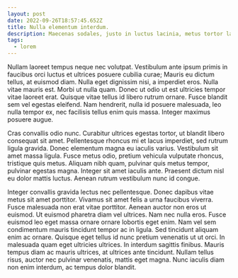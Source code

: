 ```yaml
---
layout: post
date: 2022-09-26T18:57:45.652Z
title: Nulla elementum interdum.
description: Maecenas sodales, justo in luctus lacinia, metus tortor laoreet ligula, at congue turpis augue a mi. Sed ultrices dolor quam, at imperdiet orci suscipit sollicitudin. Mauris vestibulum erat non eros porttitor imperdiet. Praesent pulvinar volutpat eros, at ornare enim tincidunt ut. Phasellus vel mattis arcu, et vestibulum augue. Duis ullamcorper sapien a tortor accumsan, id tincidunt orci consectetur. Nunc tortor. `
tags:
  - lorem
---
```

Nullam laoreet tempus neque nec volutpat. Vestibulum ante ipsum primis in faucibus orci luctus et ultrices posuere cubilia curae; Mauris eu dictum tellus, at euismod diam. Nulla eget dignissim nisi, a imperdiet eros. Nulla vitae mauris est. Morbi ut nulla quam. Donec ut odio ut est ultricies tempor vitae laoreet erat. Quisque vitae tellus id libero rutrum ornare. Fusce blandit sem vel egestas eleifend. Nam hendrerit, nulla id posuere malesuada, leo nulla tempor ex, nec facilisis tellus enim quis massa. Integer maximus posuere augue.

Cras convallis odio nunc. Curabitur ultrices egestas tortor, ut blandit libero consequat sit amet. Pellentesque rhoncus mi et lacus imperdiet, sed rutrum ligula gravida. Donec elementum magna eu iaculis varius. Vestibulum sit amet massa ligula. Fusce metus odio, pretium vehicula vulputate rhoncus, tristique quis metus. Aliquam nibh quam, pulvinar quis metus tempor, pulvinar egestas magna. Integer sit amet iaculis ante. Praesent dictum nisl eu dolor mattis luctus. Aenean rutrum vestibulum nunc id congue.

Integer convallis gravida lectus nec pellentesque. Donec dapibus vitae metus sit amet porttitor. Vivamus sit amet felis a urna faucibus viverra. Fusce malesuada non erat vitae porttitor. Aenean auctor non eros ut euismod. Ut euismod pharetra diam vel ultrices. Nam nec nulla eros. Fusce euismod leo eget massa ornare ornare lobortis eget enim. Nam vel sem condimentum mauris tincidunt tempor ac in ligula. Sed tincidunt aliquam enim ac ornare. Quisque eget tellus id nunc pretium venenatis ut ut orci. In malesuada quam eget ultricies ultrices. In interdum sagittis finibus. Mauris tempus diam ac mauris ultrices, at ultrices ante tincidunt. Nullam tellus risus, auctor nec pulvinar venenatis, mattis eget magna. Nunc iaculis diam non enim interdum, ac tempus dolor blandit.